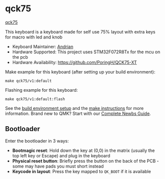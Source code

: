# qck75

[qck75](https://i.imgur.com/exdD8Hg.jpeg)

This keyboard is a keyboard made for self use
75% layout with extra keys for macro with led and knob

* Keyboard Maintainer: [Andrian](https://github.com/PoringH)
* Hardware Supported: This project uses STM32F072R8Tx for the mcu on the pcb
* Hardware Availability: https://github.com/PoringH/QCK75-XT

Make example for this keyboard (after setting up your build environment):

    make qck75/v1:default

Flashing example for this keyboard:

    make qck75/v1:default:flash

See the [build environment setup](https://docs.qmk.fm/#/getting_started_build_tools) and the [make instructions](https://docs.qmk.fm/#/getting_started_make_guide) for more information. Brand new to QMK? Start with our [Complete Newbs Guide](https://docs.qmk.fm/#/newbs).

## Bootloader

Enter the bootloader in 3 ways:

* **Bootmagic reset**: Hold down the key at (0,0) in the matrix (usually the top left key or Escape) and plug in the keyboard
* **Physical reset button**: Briefly press the button on the back of the PCB - some may have pads you must short instead
* **Keycode in layout**: Press the key mapped to `QK_BOOT` if it is available
